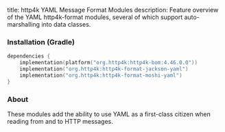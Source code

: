 title: http4k YAML Message Format Modules
description: Feature overview of the YAML http4k-format modules, several of which support auto-marshalling into data classes.

### Installation (Gradle)

```kotlin
dependencies {
    implementation(platform("org.http4k:http4k-bom:4.46.0.0"))
    implementation("org.http4k:http4k-format-jackson-yaml")
    implementation("org.http4k:http4k-format-moshi-yaml")
}
```

### About
These modules add the ability to use YAML as a first-class citizen when reading from and to HTTP messages. 

[http4k]: https://http4k.org
